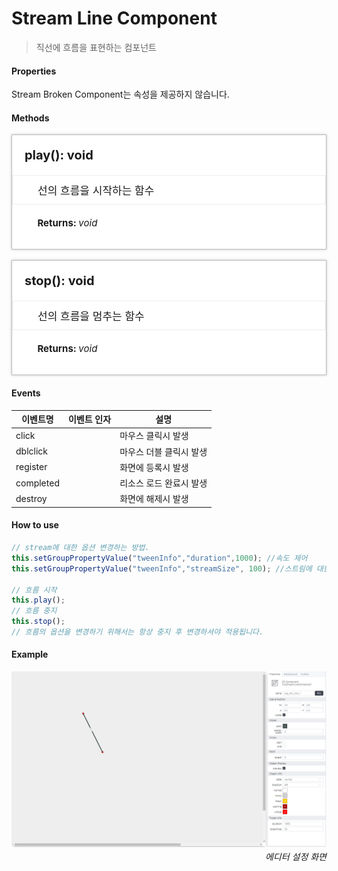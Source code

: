 # Stream Line Component
> 직선에 흐름을 표현하는 컴포넌트

#### Properties

Stream Broken Component는 속성을 제공하지 않습니다.

#### Methods

<style>
    .method_container {padding:20px; background-color:#fff; box-shadow:0 0 4px rgba(0, 0, 0, 0.25); border:1px solid rgba(0, 0, 0, 0.25);}
    .method_container ul {font-size:12px;}
    .method_access {border-radius:2px; margin-right:5px; background-color:#999999;padding:1px 1px 1px 4px;font-size:11px !important;font-weight:normal;}
    .method_title {font-size:20px;font-weight:bold;margin-bottom:20px;}
    .source_description {font-style:italic; font-size:13px; color:#808080; }
    .source_description p { margin: 0}
    .source_description ul { margin: 0}
    .parameters_title { font-size:15px; font-weight:bold; margin-top:20px;}
    .parameters li { font-weight:bold; }
    .data_type { font-style:italic; font-weight:normal; }
</style>

<div class="method_container">
    <a name="addeventlistener" class="tsd-anchor"></a>
    <div class="method_title">
        play(): void
    </div>
    <ul style="list-style:none;margin-left:-20px;margin-right:-20px;border:1px solid #eee;padding:10px 10px 10px 40px;font-size:17px;">
        <li>선의 흐름을 시작하는 함수</li>
    </ul>
    <ul style="list-style:none;">
        <li>
        <div class="parameters_title">Returns: <span class="data_type">void</span></div>
        </li>
    </ul>
</div>
<br>
<div class="method_container">
    <a name="addeventlistener" class="tsd-anchor"></a>
    <div class="method_title">
        stop(): void
    </div>
    <ul style="list-style:none;margin-left:-20px;margin-right:-20px;border:1px solid #eee;padding:10px 10px 10px 40px;font-size:17px;">
        <li>선의 흐름을 멈추는 함수</li>
    </ul>
    <ul style="list-style:none;">
        <li>
        <div class="parameters_title">Returns: <span class="data_type">void</span></div>
        </li>
    </ul>
</div>

#### Events
|이벤트명|이벤트 인자|설명|
|---|---|---|
|click||마우스 클릭시 발생|
|dblclick||마우스 더블 클릭시 발생|
|register||화면에 등록시 발생|
|completed||리소스 로드 완료시 발생|
|destroy||화면에 해제시 발생|

#### How to use
```js
// stream에 대한 옵션 변경하는 방법.
this.setGroupPropertyValue("tweenInfo","duration",1000); //속도 제어
this.setGroupPropertyValue("tweenInfo","streamSize", 100); //스트림에 대한 크기 제어

// 흐름 시작
this.play();
// 흐름 중지
this.stop();
// 흐름의 옵션을 변경하기 위해서는 항상 중지 후 변경하셔야 적용됩니다.
```


#### Example

![gras](./images/stream_line.png)
<p align="right" style="margin-top: -.85em;font-style: italic;">에디터 설정 화면</p>